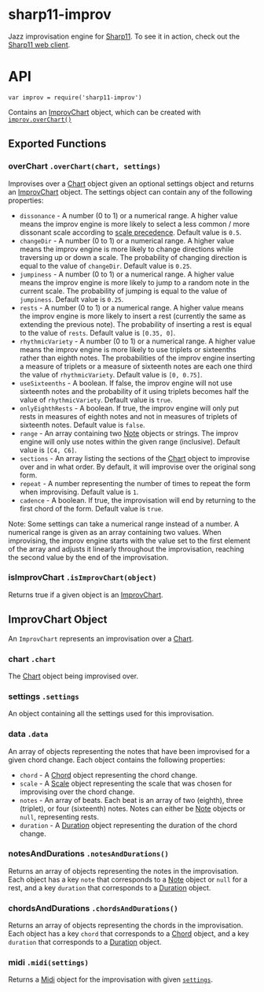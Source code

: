 # sharp11-improv
Jazz improvisation engine for [Sharp11](https://github.com/jsrmath/sharp11).  To see it in action, check out the [Sharp11 web client](http://julianrosenblum.com/sharp11-client).

# API
`var improv = require('sharp11-improv')`

Contains an [ImprovChart](#improv-chart-object) object, which can be created with [`improv.overChart()`](#module-over-chart)

## <a name="module"></a> Exported Functions
### <a name="module-over-chart"></a> overChart `.overChart(chart, settings)`
Improvises over a [Chart](https://github.com/jsrmath/sharp11/blob/master/docs/chart.md#chart-object) object given an optional settings object and returns an [ImprovChart](#improv-chart-object) object.  The settings object can contain any of the following properties:
* `dissonance` - A number (0 to 1) or a numerical range.  A higher value means the improv engine is more likely to select a less common / more dissonant scale according to [scale precedence](https://github.com/jsrmath/sharp11/blob/master/docs/scale.md#module-precedence).  Default value is `0.5`.
* `changeDir` - A number (0 to 1) or a numerical range.  A higher value means the improv engine is more likely to change directions while traversing up or down a scale.  The probability of changing direction is equal to the value of `changeDir`.  Default value is `0.25`.
* `jumpiness` - A number (0 to 1) or a numerical range.  A higher value means the improv engine is more likely to jump to a random note in the current scale.  The probability of jumping is equal to the value of `jumpiness`.  Default value is `0.25`.
* `rests` - A number (0 to 1) or a numerical range.  A higher value means the improv engine is more likely to insert a rest (currently the same as extending the previous note).  The probability of inserting a rest is equal to the value of `rests`.  Default value is `[0.35, 0]`.
* `rhythmicVariety` - A number (0 to 1) or a numerical range.  A higher value means the improv engine is more likely to use triplets or sixteenths rather than eighth notes.  The probabilities of the improv engine inserting a measure of triplets or a measure of sixteenth notes are each one third the value of `rhythmicVariety`.  Default value is `[0, 0.75]`.
* `useSixteenths` - A boolean.  If false, the improv engine will not use sixteenth notes and the probability of it using triplets becomes half the value of `rhythmicVariety`.  Default value is `true`.
* `onlyEighthRests` - A boolean.  If true, the improv engine will only put rests in measures of eighth notes and not in measures of triplets of sixteenth notes.  Default value is `false`.
* `range` - An array containing two [Note](https://github.com/jsrmath/sharp11/blob/master/docs/note.md#note-object) objects or strings.  The improv engine will only use notes within the given range (inclusive).  Default value is `[C4, C6]`.
* `sections` - An array listing the sections of the [Chart](https://github.com/jsrmath/sharp11/blob/master/docs/chart.md#chart-object) object to improvise over and in what order.  By default, it will improvise over the original song form.
* `repeat` - A number representing the number of times to repeat the form when improvising.  Default value is `1`.
* `cadence` - A boolean.  If true, the improvisation will end by returning to the first chord of the form.  Default value is `true`.

Note: Some settings can take a numerical range instead of a number.  A numerical range is given as an array containing two values.  When improvising, the improv engine starts with the value set to the first element of the array and adjusts it linearly throughout the improvisation, reaching the second value by the end of the improvisation.

### <a name="module-isImprovChart"></a> isImprovChart `.isImprovChart(object)`
Returns true if a given object is an [ImprovChart](#improv-chart-object).

## <a name="improv-chart-object"></a> ImprovChart Object
An `ImprovChart` represents an improvisation over a [Chart](https://github.com/jsrmath/sharp11/blob/master/docs/chart.md#chart-object).

### <a name="improv-chart-chart"></a> chart `.chart`
The [Chart](https://github.com/jsrmath/sharp11/blob/master/docs/chart.md#chart-object) object being improvised over.

### <a name="improv-chart-settings"></a> settings `.settings`
An object containing all the settings used for this improvisation.

### <a name="improv-chart-data"></a> data `.data`
An array of objects representing the notes that have been improvised for a given chord change.  Each object contains the following properties:
* `chord` - A [Chord](https://github.com/jsrmath/sharp11/blob/master/docs/chord.md#chord-object) object representing the chord change.
* `scale` - A [Scale](https://github.com/jsrmath/sharp11/blob/master/docs/scale.md#scale-object) object representing the scale that was chosen for improvising over the chord change.
* `notes` - An array of beats.  Each beat is an array of two (eighth), three (triplet), or four (sixteenth) notes.  Notes can either be [Note](https://github.com/jsrmath/sharp11/blob/master/docs/note.md#note-object) objects or `null`, representing rests.
* `duration` - A [Duration](https://github.com/jsrmath/sharp11/blob/master/docs/duration.md#duration-object) object representing the duration of the chord change.

### <a name="improv-chart-notes-and-durations"></a> notesAndDurations `.notesAndDurations()`
Returns an array of objects representing the notes in the improvisation.  Each object has a key `note` that corresponds to a [Note](https://github.com/jsrmath/sharp11/blob/master/docs/note.md#chord-object) object or `null` for a rest, and a key `duration` that corresponds to a [Duration](https://github.com/jsrmath/sharp11/blob/master/docs/duration.md#duration-object) object.

### <a name="improv-chart-chords-and-durations"></a> chordsAndDurations `.chordsAndDurations()`
Returns an array of objects representing the chords in the improvisation.  Each object has a key `chord` that corresponds to a [Chord](https://github.com/jsrmath/sharp11/blob/master/docs/chord.md#chord-object) object, and a key `duration` that corresponds to a [Duration](https://github.com/jsrmath/sharp11/blob/master/docs/duration.md#duration-object) object.

### <a name="improv-chart-midi"></a> midi `.midi(settings)`
Returns a [Midi](https://github.com/jsrmath/sharp11/blob/master/docs/midi.md#midi-object) object for the improvisation with given [`settings`](https://github.com/jsrmath/sharp11/blob/master/docs/midi.md#midi-settings).
